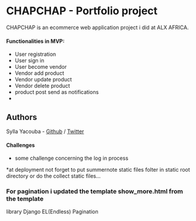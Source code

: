 # CHAPCHAP - Portfolio project
CHAPCHAP is an ecommerce web application project i did at ALX AFRICA.

#### Functionalities in MVP:
* User registration
* User sign in
* User become vendor
* Vendor add product
* Vendor update product
* Vendor delete product
* product post send as notifications
* 

## Authors
Sylla Yacouba - [Github](https://github.com/Sylyac2000) / [Twitter](https://twitter.com/sylyac2000)    

#### Challenges
* some challenge concerning the log in process

*at deployment not forget to put summernote static files folter in static root directory
or do the collect static files...

### For pagination i updated the template show_more.html from the template
library Django EL(Endless) Pagination